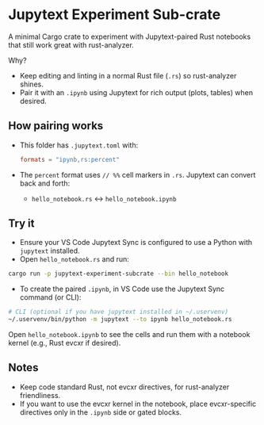 # Jupytext Experiment Sub-crate

A minimal Cargo crate to experiment with Jupytext-paired Rust notebooks that still work great with rust-analyzer.

Why?
- Keep editing and linting in a normal Rust file (`.rs`) so rust-analyzer shines.
- Pair it with an `.ipynb` using Jupytext for rich output (plots, tables) when desired.

## How pairing works
- This folder has `.jupytext.toml` with:
  
  ```toml
  formats = "ipynb,rs:percent"
  ```
  
- The `percent` format uses `// %%` cell markers in `.rs`. Jupytext can convert back and forth:
  - `hello_notebook.rs` <-> `hello_notebook.ipynb`

## Try it
- Ensure your VS Code Jupytext Sync is configured to use a Python with `jupytext` installed.
- Open `hello_notebook.rs` and run: 

```bash
cargo run -p jupytext-experiment-subcrate --bin hello_notebook
```

- To create the paired `.ipynb`, in VS Code use the Jupytext Sync command (or CLI):

```bash
# CLI (optional if you have jupytext installed in ~/.uservenv)
~/.uservenv/bin/python -m jupytext --to ipynb hello_notebook.rs
```

Open `hello_notebook.ipynb` to see the cells and run them with a notebook kernel (e.g., Rust evcxr if desired).

## Notes
- Keep code standard Rust, not evcxr directives, for rust-analyzer friendliness.
- If you want to use the evcxr kernel in the notebook, place evcxr-specific directives only in the `.ipynb` side or gated blocks.

